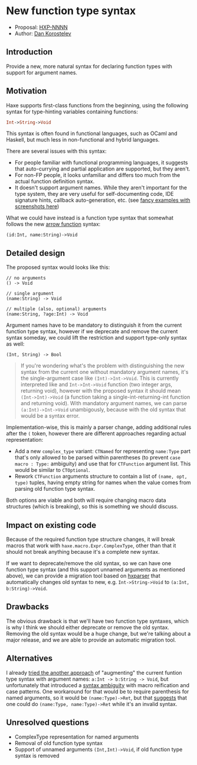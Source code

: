 # New function type syntax

* Proposal: [HXP-NNNN](0000-new-function-type.md)
* Author: [Dan Korostelev](https://github.com/nadako)

## Introduction

Provide a new, more natural syntax for declaring function types with support for argument names.

## Motivation

Haxe supports first-class functions from the beginning, using the following syntax for type-hinting
variables containing functions:

```haxe
Int->String->Void
```

This syntax is often found in functional languages, such as OCaml and Haskell, but much less
in non-functional and hybrid languages.

There are several issues with this syntax:

 * For people familiar with functional programming languages, it suggests that auto-currying and partial application are supported, but they aren't.
 * For non-FP people, it looks unfamiliar and differs too much from the actual function definition syntax.
 * It doesn't support argument names. While they aren't important for the type system, they are very useful for self-documenting code, IDE signature hints, callback auto-generation, etc. (see [fancy examples with screenshots here](https://github.com/HaxeFoundation/haxe/pull/6428#issue-239976019))

What we could have instead is a function type syntax that somewhat follows the new [arrow function](https://github.com/HaxeFoundation/haxe-evolution/blob/master/proposals/0002-arrow-functions.md) syntax:

```
(id:Int, name:String)->Void
```

## Detailed design

The proposed syntax would looks like this:

```
// no arguments
() -> Void

// single argument
(name:String) -> Void

// multiple (also, optional) arguments
(name:String, ?age:Int) -> Void
```

Argument names have to be mandatory to distinguish it from the current function type syntax,
however if we deprecate and remove the current syntax someday, we could lift the restriction
and support type-only syntax as well:

```
(Int, String) -> Bool
```

> If you're wondering what's the problem with distinguishing the new syntax from the current one without mandatory argument names, it's the single-argument case like `(Int)->Int->Void`. This is currently interpreted like and `Int->Int->Void` function (two integer args, returning void),
however with the proposed syntax it should mean `(Int->Int)->Void` (a function taking a single-int-returning-int function and returning void). With mandatory argument names, we can parse
`(a:Int)->Int->Void` unambigously, because with the old syntax that would be a syntax error.

Implementation-wise, this is mainly a parser change, adding additional rules after the `(` token,
however there are different approaches regarding actual representation:

 * Add a new `complex_type` variant: `CTNamed` for representing `name:Type` part that's only allowed to be parsed within parentheses (to prevent `case macro : Type:` ambiguity) and use that for `CTFunction` argument list. This would be similar to `CTOptional`.
 * Rework `CTFunction` arguments structure to contain a list of `(name, opt, type)` tuples, having empty string for names when the value comes from parsing old function type syntax.

Both options are viable and both will require changing macro data structures (which is breaking), so this is something we should discuss.

## Impact on existing code

Because of the required function type structure changes, it will break macros that work
with `haxe.macro.Expr.ComplexType`, other than that it should not break anything because
it's a complete new syntax.

If we want to deprecate/remove the old syntax, so we can have one function type syntax (and
this support unnamed arguments as mentioned above), we can provide a migration tool based on
[hxparser](https://github.com/vshaxe/hxparser) that automatically changes old syntax to new,
e.g. `Int->String->Void` to `(a:Int, b:String)->Void`.

## Drawbacks

The obvious drawback is that we'll have two function type syntaxes, which is why I think we should
either deprecate or remove the old syntax. Removing the old syntax would be a huge change, but
we're talking about a major release, and we are able to provide an automatic migration tool.

## Alternatives

I already [tried the another approach](https://github.com/HaxeFoundation/haxe/pull/6428) of "augmenting" the current funtion type syntax with argument names: `a:Int -> b:String -> Void`,
but unfortunately that introduced a [syntax ambiguity](https://github.com/HaxeFoundation/haxe/issues/6433) with macro reification and case patterns. One workaround for that would be to require parenthesis for named arguments, so it would be `(name:Type)->Ret`, but that [suggests](https://github.com/HaxeFoundation/haxe/pull/6428#issuecomment-312671102) that one could do `(name:Type, name:Type)->Ret` while it's an invalid syntax.

## Unresolved questions

 * ComplexType representation for named arguments
 * Removal of old function type syntax
 * Support of unnamed arguments `(Int,Int)->Void`, if old function type syntax is removed
